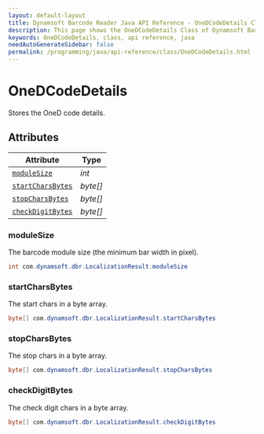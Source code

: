 ```yaml
---
layout: default-layout
title: Dynamsoft Barcode Reader Java API Reference - OneDCodeDetails Class
description: This page shows the OneDCodeDetails Class of Dynamsoft Barcode Reader for Java SDK API Reference.
keywords: OneDCodeDetails, class, api reference, java
needAutoGenerateSidebar: false
permalink: /programming/java/api-reference/class/OneDCodeDetails.html
---
```


# OneDCodeDetails
Stores the OneD code details.
  

## Attributes
  
| Attribute | Type |
|---------- | ---- |
| [`moduleSize`](#modulesize) | *int* |
| [`startCharsBytes`](#startcharsbytes) | *byte\[\]* |
| [`stopCharsBytes`](#stopcharsbytes) | *byte\[\]* |
| [`checkDigitBytes`](#checkdigitbytes) | *byte\[\]* |


### moduleSize
The barcode module size (the minimum bar width in pixel).
```java
int com.dynamsoft.dbr.LocalizationResult.moduleSize
```

### startCharsBytes
The start chars in a byte array.
```java
byte[] com.dynamsoft.dbr.LocalizationResult.startCharsBytes
```

### stopCharsBytes
The stop chars in a byte array.
```java
byte[] com.dynamsoft.dbr.LocalizationResult.stopCharsBytes
```

### checkDigitBytes
The check digit chars in a byte array.
```java
byte[] com.dynamsoft.dbr.LocalizationResult.checkDigitBytes
```

